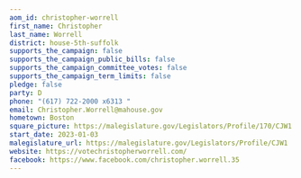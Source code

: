 ```yaml
---
aom_id: christopher-worrell
first_name: Christopher
last_name: Worrell
district: house-5th-suffolk
supports_the_campaign: false
supports_the_campaign_public_bills: false
supports_the_campaign_committee_votes: false
supports_the_campaign_term_limits: false
pledge: false
party: D
phone: "(617) 722-2000 x6313 "
email: Christopher.Worrell@mahouse.gov
hometown: Boston
square_picture: https://malegislature.gov/Legislators/Profile/170/CJW1.jpg
start_date: 2023-01-03
malegislature_url: https://malegislature.gov/Legislators/Profile/CJW1
website: https://votechristopherworrell.com/
facebook: https://www.facebook.com/christopher.worrell.35
---
```

